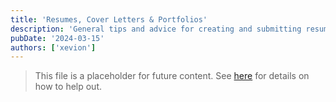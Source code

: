 ```yaml
---
title: 'Resumes, Cover Letters & Portfolios'
description: 'General tips and advice for creating and submitting resumes, cover letters, and portfolios'
pubDate: '2024-03-15'
authors: ['xevion']
---
```


> This file is a placeholder for future content. See [here](/contributing) for details on how to help out.